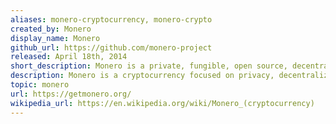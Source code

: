 ```yaml
---
aliases: monero-cryptocurrency, monero-crypto
created_by: Monero
display_name: Monero
github_url: https://github.com/monero-project
released: April 18th, 2014
short_description: Monero is a private, fungible, open source, decentralized cryptocurrency.
description: Monero is a cryptocurrency focused on privacy, decentralization and scalability. Unlike many cryptocurrencies, Monero is based on CryptoNote protocol and possesses significant algorithmic differences relating to blockchain obfuscation.
topic: monero
url: https://getmonero.org/
wikipedia_url: https://en.wikipedia.org/wiki/Monero_(cryptocurrency)
---
```

